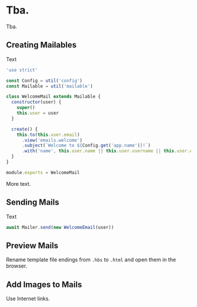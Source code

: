 # Tba.
Tba.

## Creating Mailables
Text

```js
'use strict'

const Config = util('config')
const Mailable = util('mailable')

class WelcomeMail extends Mailable {
  constructor(user) {
    super()
    this.user = user
  }

  create() {
    this.to(this.user.email)
      .view('emails.welcome')
      .subject(`Welcome to ${Config.get('app.name')}!`)
      .with('name', this.user.name || this.user.username || this.user.email)
  }
}

module.exports = WelcomeMail
```

More text.


## Sending Mails
Text

```js
await Mailer.send(new WelcomeEmail(user))
```


## Preview Mails
Rename template file endings from `.hbs` to `.html` and open them in the browser.


## Add Images to Mails
Use Internet links.

